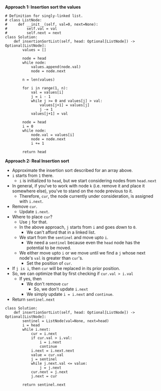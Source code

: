 **Approach 1: Insertion sort the values**

```
# Definition for singly-linked list.
# class ListNode:
#     def __init__(self, val=0, next=None):
#         self.val = val
#         self.next = next
class Solution:
    def insertionSortList(self, head: Optional[ListNode]) -> Optional[ListNode]:
        values = []

        node = head
        while node:
            values.append(node.val)
            node = node.next
        
        n = len(values)

        for i in range(1, n):
            val = values[i]
            j = i - 1
            while j >= 0 and values[j] > val:
                values[j+1] = values[j]
                j -= 1
            values[j+1] = val

        node = head
        i = 0
        while node:
            node.val = values[i]
            node = node.next
            i += 1

        return head
```

**Approach 2: Real Insertion sort**

* Approximate the insertion sort described for an array above.
* `i` starts from `1` there.
	* `i` is initialized to `head`, but we start considering nodes from `head.next`
* In general, if you've to work with node `k` (i.e. remove it and place it somewhere else), you've to stand on the node previous to it.
	* Therefore, `cur`, the node currently under consideration, is assigned with `i.next`.
* Remove `cur`.
	* Update `i.next`.
* Where to place `cur`?
	* Use `j` for that.
	* In the above approach, `j` starts from `i` and goes *down* to `0`.
		* We can't afford that in a linked list.
	* We start from the `sentinel` and move upto `i`.
		* We need a `sentinel` because even the `head` node has the potential to be moved.
	* We either move upto `i` or we move until we find a `j` whose next node's `val` is greater than `cur`'s.
		* Set the position of `cur`.
* If `j is i`, then `cur` will be replaced in its prior position.
* So, we can optimize that by first checking if `cur.val > i.val`
	* If yes, then 
		* We don't remove `cur`
			* So, we don't update `i.next`
		* We simply update `i = i.next` and `continue`.
* Return `sentinel.next`
```
class Solution:
    def insertionSortList(self, head: Optional[ListNode]) -> Optional[ListNode]:
        sentinel = ListNode(val=None, next=head)
        i = head
        while i.next:
            cur = i.next
            if cur.val > i.val:
                i = i.next
                continue
            i.next = i.next.next
            value = cur.val
            j = sentinel
            while j.next.val <= value:
                j = j.next
            cur.next = j.next
            j.next = cur

        return sentinel.next
```
